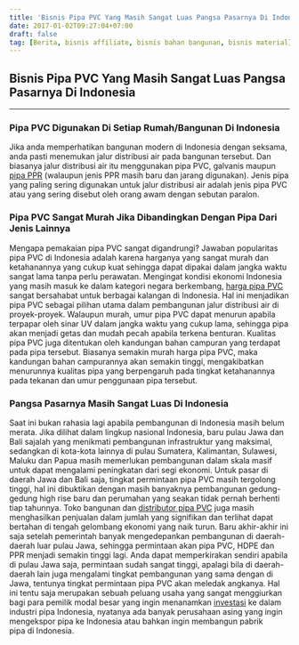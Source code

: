 ```yaml
---
title: 'Bisnis Pipa PVC Yang Masih Sangat Luas Pangsa Pasarnya Di Indonesia'
date: 2017-01-02T09:27:04+07:00
draft: false
tag: [Berita, bisnis affiliate, bisnis bahan bangunan, bisnis material]
---
```

## Bisnis Pipa PVC Yang Masih Sangat Luas Pangsa Pasarnya Di Indonesia
----

### Pipa PVC Digunakan Di Setiap Rumah/Bangunan Di Indonesia

Jika anda memperhatikan bangunan modern di Indonesia dengan seksama, anda pasti menemukan jalur distribusi air pada bangunan tersebut. Dan biasanya jalur distribusi air itu menggunakan pipa PVC, galvanis maupun [pipa PPR](http://www.pipajaya.com/pipa-ppr) (walaupun jenis PPR masih baru dan jarang digunakan). Jenis pipa yang paling sering digunakan untuk jalur distribusi air adalah jenis pipa PVC atau yang sering disebut oleh orang awam dengan sebutan paralon.

### Pipa PVC Sangat Murah Jika Dibandingkan Dengan Pipa Dari Jenis Lainnya

Mengapa pemakaian pipa PVC sangat digandrungi? Jawaban popularitas pipa PVC di Indonesia adalah karena harganya yang sangat murah dan ketahanannya yang cukup kuat sehingga dapat dipakai dalam jangka waktu sangat lama tanpa perlu perawatan. Mengingat kondisi ekonomi Indonesia yang masih masuk ke dalam kategori negara berkembang, [harga pipa PVC](http://www.pipajaya.com/harga-pipa-pvc) sangat bersahabat untuk berbagai kalangan di Indonesia. Hal ini menjadikan pipa PVC sebagai pilihan utama dalam pembangunan jalur distribusi air di proyek-proyek. Walaupun murah, umur pipa PVC dapat menurun apabila terpapar oleh sinar UV dalam jangka waktu yang cukup lama, sehingga pipa akan menjadi getas dan mudah pecah apabila terkena benturan. Kualitas pipa PVC juga ditentukan oleh kandungan bahan campuran yang terdapat pada pipa tersebut. Biasanya semakin murah harga pipa PVC, maka kandungan bahan campurannya akan semakin tinggi, mengakibatkan menurunnya kualitas pipa yang berpengaruh pada tingkat ketahanannya pada tekanan dan umur penggunaan pipa tersebut.

### Pangsa Pasarnya Masih Sangat Luas Di Indonesia

Saat ini bukan rahasia lagi apabila pembangunan di Indonesia masih belum merata. Jika dilihat dalam lingkup nasional Indonesia, baru pulau Jawa dan Bali sajalah yang menikmati pembangunan infrastruktur yang maksimal, sedangkan di kota-kota lainnya di pulau Sumatera, Kalimantan, Sulawesi, Maluku dan Papua masih memerlukan pembangunan dalam skala masif untuk dapat mengalami peningkatan dari segi ekonomi. Untuk pasar di daerah Jawa dan Bali saja, tingkat permintaan pipa PVC masih tergolong tinggi, hal ini dibuktikan dengan masih banyaknya pembangunan gedung-gedung high rise baru dan perumahan yang seakan tidak pernah berhenti tiap tahunnya. Toko bangunan dan [distributor pipa PVC](http://www.pipajaya.com) juga masih menghasilkan penjualan dalam jumlah yang signifikan dan terlihat dapat bertahan di tengah gelombang ekonomi yang naik turun. Baru akhir-akhir ini saja setelah pemerintah banyak mengedepankan pembangunan di daerah-daerah luar pulau Jawa, sehingga permintaan akan pipa PVC, HDPE dan PPR menjadi semakin tinggi lagi. Anda dapat memperkirakan sendiri apabila di pulau Jawa saja, permintaan sudah sangat tinggi, apalagi bila di daerah-daerah lain juga mengalami tingkat pembangunan yang sama dengan di Jawa, tentunya tingkat permintaan pipa PVC akan meledak angkanya. Hal ini tentu saja merupakan sebuah peluang usaha yang sangat menggiurkan bagi para pemilik modal besar yang ingin menanamkan [investasi](http://investasi.bisnis7.com) ke dalam industri pipa Indonesia, nyatanya ada banyak perusahaan asing yang ingin mengekspor pipa ke Indonesia atau bahkan ingin membangun pabrik pipa di Indonesia.